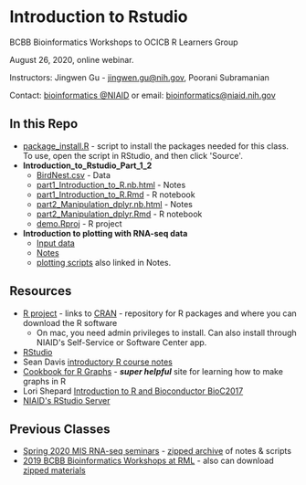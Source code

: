 
# Introduction to Rstudio

BCBB Bioinformatics Workshops to OCICB R Learners Group

August 26, 2020, online webinar.

Instructors: Jingwen Gu - jingwen.gu@nih.gov, Poorani Subramanian

Contact: [bioinformatics @NIAID](https://bioinformatics.niaid.nih.gov/) or email: bioinformatics@niaid.nih.gov

## In this Repo
- [package_install.R](package_install.R) - script to install the packages needed for this class.  To use, open the script in RStudio, and then click 'Source'.
- **Introduction_to_Rstudio_Part_1_2**
  - [BirdNest.csv](Introduction_to_Rstudio_Part_1/BirdNest.csv) - Data
  - [part1_Introduction_to_R.nb.html](Introduction_to_Rstudio_Part_1_2/part1_Introduction_to_R.nb.html) - Notes
  - [part1_Introduction_to_R.Rmd](Introduction_to_Rstudio_Part_1_2/part1_Introduction_to_R.Rmd) - R notebook
  - [part2_Manipulation_dplyr.nb.html](Introduction_to_Rstudio_Part_1_2/part2_Manipulation_dplyr.nb.html) - Notes
  - [part2_Manipulation_dplyr.Rmd](Introduction_to_Rstudio_Part_1_2/part2_Manipulation_dplyr.Rmd) - R notebook
  - [demo.Rproj](Introduction_to_Rstudio_Part_1_2/demo.Rproj) - R project
- **Introduction to plotting with RNA-seq data**
  - [Input data](https://proj-bip-prod-publicread.s3.amazonaws.com/training/R_Intro/plotting_rnaseq.zip)
  - [Notes](plotting/notes.md)
  - [plotting scripts](./plotting) also linked in Notes.

## Resources

- [R project](https://www.r-project.org/) - links to [CRAN](https://cran.r-project.org/) - repository for R packages and where you can download the R software
  - On mac, you need admin privileges to install.  Can also install through NIAID's Self-Service or Software Center app.
- [RStudio](https://www.rstudio.com/products/rstudio/download/#download)
- Sean Davis [introductory R course notes](https://seandavi.github.io/ITR/) 
- [Cookbook for R Graphs](http://www.cookbook-r.com/Graphs/) - **_super helpful_** site for learning how to make graphs in R
- Lori Shepard [Introduction to R and Bioconductor BioC2017](https://github.com/Bioconductor/BiocIntro/tree/Bioc2017) 
- [NIAID's RStudio Server](https://rstudio-pro.niaid.nih.gov/) 

## Previous Classes
- [Spring 2020 MIS RNA-seq seminars](https://github.com/niaid/R_Intro/tree/MIS-2020) - [zipped archive](https://github.com/niaid/R_Intro/archive/MIS-2020.zip) of notes & scripts
- [2019 BCBB Bioinformatics Workshops at RML](https://github.com/niaid/R_Intro/tree/RML-2019) - also can download [zipped materials](https://github.com/niaid/R_Intro/archive/RML-2019.zip)

